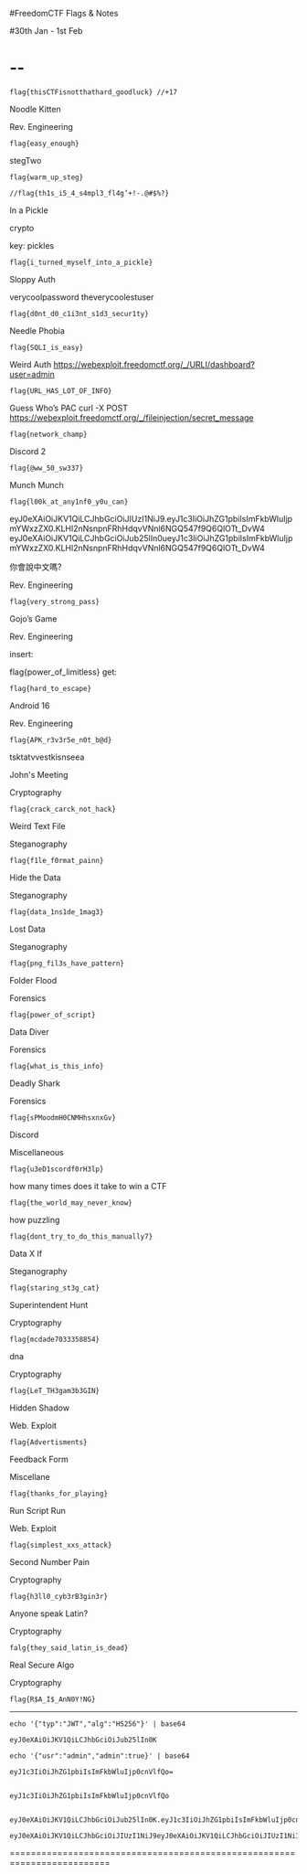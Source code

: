 #FreedomCTF Flags & Notes 

#30th Jan - 1st Feb

--
=========================================================================
```
flag{thisCTFisnotthathard_goodluck} //+17
```
Noodle Kitten

Rev. Engineering
```
flag{easy_enough}
```
stegTwo
```
flag{warm_up_steg}

//flag{th1s_i5_4_s4mpl3_fl4g’+!-.@#$%?}
```

In a Pickle

crypto

key: pickles
```
flag{i_turned_myself_into_a_pickle}
```

Sloppy Auth

verycoolpassword
theverycoolestuser
```
flag{d0nt_d0_c1i3nt_s1d3_secur1ty}
```

Needle Phobia
```
flag{SQLI_is_easy}
```


Weird Auth
https://webexploit.freedomctf.org/_/URLI/dashboard?user=admin
```
flag{URL_HAS_LOT_OF_INFO}
```

Guess Who’s PAC
curl -X POST https://webexploit.freedomctf.org/_/fileinjection/secret_message
```
flag{network_champ}
```

Discord 2
```
flag{@ww_50_sw337}
```

Munch Munch
```
flag{l00k_at_any1nf0_y0u_can}
```

eyJ0eXAiOiJKV1QiLCJhbGciOiJIUzI1NiJ9.eyJ1c3IiOiJhZG1pbiIsImFkbWluIjpmYWxzZX0.KLHl2nNsnpnFRhHdqvVNnl6NGQ547f9Q6QlOTt_DvW4
eyJ0eXAiOiJKV1QiLCJhbGciOiJub25lIn0ueyJ1c3IiOiJhZG1pbiIsImFkbWluIjpmYWxzZX0.KLHl2nNsnpnFRhHdqvVNnl6NGQ547f9Q6QlOTt_DvW4


你會說中文嗎?

Rev. Engineering
```
flag{very_strong_pass}
```

Gojo’s Game

Rev. Engineering

insert:

flag{power_of_limitless}
get:
```
flag{hard_to_escape}
```

Android 16

Rev. Engineering
```
flag{APK_r3v3r5e_n0t_b@d}
```
tsktatvvestkisnseea


John's Meeting

Cryptography
```
flag{crack_carck_not_hack}
```

Weird Text File

Steganography
```
flag{f1le_f0rmat_painn}
```

Hide the Data

Steganography
```
flag{data_1ns1de_1mag3}
```

Lost Data

Steganography
```
flag{png_fil3s_have_pattern}
```

Folder Flood

Forensics
```
flag{power_of_script}
```

Data Diver

Forensics
```
flag{what_is_this_info}
```
Deadly Shark

Forensics
```
flag{sPMoodmH0CNMHhsxnxGv}
```
Discord

Miscellaneous
```
flag{u3eD1scordf0rH3lp}
```

how many times does it take to win a CTF

```
flag{the_world_may_never_know}
```

how puzzling
```
flag{dont_try_to_do_this_manually7}
```

Data X If

Steganography
```
flag{staring_st3g_cat}
```

Superintendent Hunt

Cryptography
```
flag{mcdade7033358854}
```
dna

Cryptography
```
flag{LeT_TH3gam3b3GIN}
```

Hidden Shadow

Web. Exploit
```
flag{Advertisments}
```

Feedback Form

Miscellane
```
flag{thanks_for_playing}
```

Run Script Run

Web. Exploit
```
flag{simplest_xxs_attack}
```


Second Number Pain

Cryptography

```
flag{h3ll0_cyb3rB3gin3r}
```

Anyone speak Latin?

Cryptography

```
falg{they_said_latin_is_dead}
```
Real Secure Algo

Cryptography

```
flag{R$A_I$_AnN0Y!NG}
```


------------------------------------------------------------------------------
```
echo '{"typ":"JWT","alg":"HS256"}' | base64

eyJ0eXAiOiJKV1QiLCJhbGciOiJub25lIn0K

echo '{"usr":"admin","admin":true}' | base64

eyJ1c3IiOiJhZG1pbiIsImFkbWluIjp0cnVlfQo=


eyJ1c3IiOiJhZG1pbiIsImFkbWluIjp0cnVlfQo


eyJ0eXAiOiJKV1QiLCJhbGciOiJub25lIn0K.eyJ1c3IiOiJhZG1pbiIsImFkbWluIjp0cnVlfQo

eyJ0eXAiOiJKV1QiLCJhbGciOiJIUzI1NiJ9eyJ0eXAiOiJKV1QiLCJhbGciOiJIUzI1NiIsInVzciI6ImFkbWluIiwiYWRtaW4iOiJ0cnVlIn33LuR9JHMuLvEubgm2pHouLjMqerXOKvNHLvGlLqjfJA
```
=========================================================================